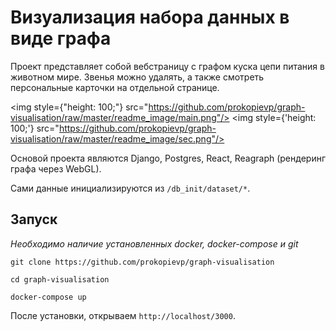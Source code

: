 # Визуализация набора данных в виде графа

Проект представляет собой вебстраницу с графом куска цепи питания в животном мире. Звенья можно удалять, а также смотреть персональные карточки на отдельной странице.

<img style={"height: 100;"} src="https://github.com/prokopievp/graph-visualisation/raw/master/readme_image/main.png"/>
<img style={'height: 100;'} src="https://github.com/prokopievp/graph-visualisation/raw/master/readme_image/sec.png"/>

Основой проекта являются Django, Postgres, React, Reagraph (рендеринг графа через WebGL). 

Сами данные инициализируются из `/db_init/dataset/*`.

## Запуск

*Необходимо наличие установленных docker, docker-compose и git*
```
git clone https://github.com/prokopievp/graph-visualisation

cd graph-visualisation

docker-compose up
```

После установки, открываем `http://localhost/3000`.
